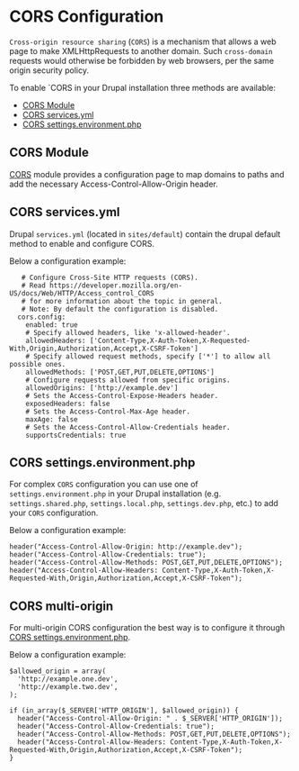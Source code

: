 # CORS Configuration

`Cross-origin resource sharing` (`CORS`) is a mechanism that allows a web page to make XMLHttpRequests to another domain. Such `cross-domain` requests would otherwise be forbidden by web browsers, per the same origin security policy.

To enable `CORS in your Drupal installation three methods are available:

* [CORS Module](drupal_cors.md#cors-module)
* [CORS services.yml](drupal_cors.md#cors-servicesyml)
* [CORS settings.environment.php](drupal_cors.md#cors-settingenvironmentphp)

## CORS Module

[CORS](https://www.drupal.org/project/cors) module provides a configuration page to map domains to paths and add the necessary Access-Control-Allow-Origin header.

## CORS services.yml

Drupal `services.yml` (located in `sites/default`) contain the drupal default method to enable and configure CORS.

Below a configuration example:

       # Configure Cross-Site HTTP requests (CORS).
       # Read https://developer.mozilla.org/en-US/docs/Web/HTTP/Access_control_CORS
       # for more information about the topic in general.
       # Note: By default the configuration is disabled.
      cors.config:
        enabled: true
        # Specify allowed headers, like 'x-allowed-header'.
        allowedHeaders: ['Content-Type,X-Auth-Token,X-Requested-With,Origin,Authorization,Accept,X-CSRF-Token']
        # Specify allowed request methods, specify ['*'] to allow all possible ones.
        allowedMethods: ['POST,GET,PUT,DELETE,OPTIONS']
        # Configure requests allowed from specific origins.
        allowedOrigins: ['http://example.dev']
        # Sets the Access-Control-Expose-Headers header.
        exposedHeaders: false
        # Sets the Access-Control-Max-Age header.
        maxAge: false
        # Sets the Access-Control-Allow-Credentials header.
        supportsCredentials: true

## CORS settings.environment.php

For complex `CORS` configuration you can use one of `settings.environment.php` in your Drupal installation (e.g. `settings.shared.php`, `settings.local.php`, `settings.dev.php`, etc.) to add your `CORS` configuration.

Below a configuration example:

    header("Access-Control-Allow-Origin: http://example.dev");
    header("Access-Control-Allow-Credentials: true");
    header("Access-Control-Allow-Methods: POST,GET,PUT,DELETE,OPTIONS");
    header("Access-Control-Allow-Headers: Content-Type,X-Auth-Token,X-Requested-With,Origin,Authorization,Accept,X-CSRF-Token");

## CORS multi-origin

For multi-origin CORS configuration the best way is to configure it through [CORS settings.environment.php](drupal_cors.md#cors-settingenvironmentphp).

Below a configuration example:

    $allowed_origin = array(
      'http://example.one.dev',
      'http://example.two.dev',
    );

    if (in_array($_SERVER['HTTP_ORIGIN'], $allowed_origin)) {
      header("Access-Control-Allow-Origin: " . $_SERVER['HTTP_ORIGIN']);
      header("Access-Control-Allow-Credentials: true");
      header("Access-Control-Allow-Methods: POST,GET,PUT,DELETE,OPTIONS");
      header("Access-Control-Allow-Headers: Content-Type,X-Auth-Token,X-Requested-With,Origin,Authorization,Accept,X-CSRF-Token");
    }